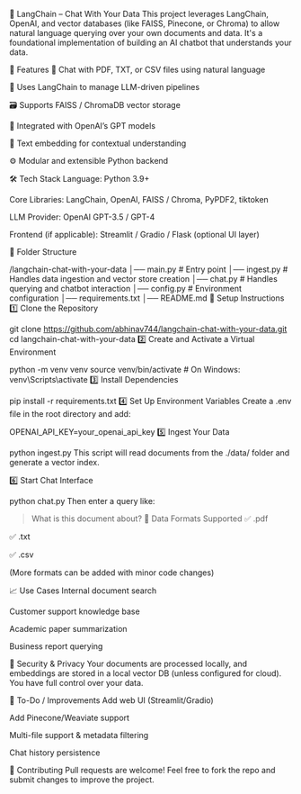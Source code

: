 🤖 LangChain – Chat With Your Data
This project leverages LangChain, OpenAI, and vector databases (like FAISS, Pinecone, or Chroma) to allow natural language querying over your own documents and data. It's a foundational implementation of building an AI chatbot that understands your data.

🚀 Features
💬 Chat with PDF, TXT, or CSV files using natural language

🧠 Uses LangChain to manage LLM-driven pipelines

🗃️ Supports FAISS / ChromaDB vector storage

🔗 Integrated with OpenAI’s GPT models

📝 Text embedding for contextual understanding

⚙️ Modular and extensible Python backend

🛠️ Tech Stack
Language: Python 3.9+

Core Libraries: LangChain, OpenAI, FAISS / Chroma, PyPDF2, tiktoken

LLM Provider: OpenAI GPT-3.5 / GPT-4

Frontend (if applicable): Streamlit / Gradio / Flask (optional UI layer)

📂 Folder Structure

/langchain-chat-with-your-data
│── main.py                   # Entry point
│── ingest.py                 # Handles data ingestion and vector store creation
│── chat.py                   # Handles querying and chatbot interaction
│── config.py                 # Environment configuration
│── requirements.txt
│── README.md
🔧 Setup Instructions
1️⃣ Clone the Repository

git clone https://github.com/abhinav744/langchain-chat-with-your-data.git
cd langchain-chat-with-your-data
2️⃣ Create and Activate a Virtual Environment

python -m venv venv
source venv/bin/activate        # On Windows: venv\Scripts\activate
3️⃣ Install Dependencies

pip install -r requirements.txt
4️⃣ Set Up Environment Variables
Create a .env file in the root directory and add:


OPENAI_API_KEY=your_openai_api_key
5️⃣ Ingest Your Data

python ingest.py
This script will read documents from the ./data/ folder and generate a vector index.

6️⃣ Start Chat Interface

python chat.py
Then enter a query like:


> What is this document about?
📁 Data Formats Supported
✅ .pdf

✅ .txt

✅ .csv

(More formats can be added with minor code changes)

📈 Use Cases
Internal document search

Customer support knowledge base

Academic paper summarization

Business report querying

🔐 Security & Privacy
Your documents are processed locally, and embeddings are stored in a local vector DB (unless configured for cloud). You have full control over your data.

📌 To-Do / Improvements
 Add web UI (Streamlit/Gradio)

 Add Pinecone/Weaviate support

 Multi-file support & metadata filtering

 Chat history persistence

🤝 Contributing
Pull requests are welcome! Feel free to fork the repo and submit changes to improve the project.